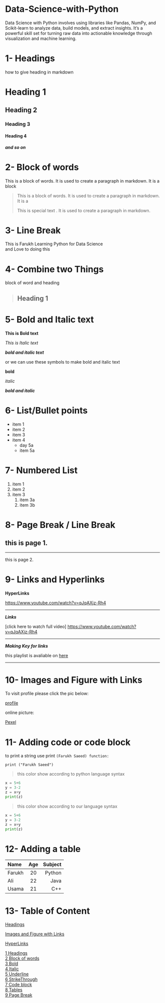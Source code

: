 # Data-Science-with-Python
Data Science with Python involves using libraries like Pandas, NumPy, and Scikit-learn to analyze data, build models, and extract insights. It’s a powerful skill set for turning raw data into actionable knowledge through visualization and machine learning.


# 1- Headings
how to give heading in markdown
# Heading 1
## Heading 2
### Heading 3
#### Heading 4 
##### and so on 


# 2- Block of words 

This is a block of words. It is used to create a paragraph in markdown. It is a block

> This is a block of words. It is used to create a paragraph in markdown. It is a
>
> This is special text . It is used to create a paragraph in markdown.

# 3- Line Break

This is Farukh Learning Python for Data Science\
and Love to doing this

# 4- Combine two Things 

block of word and heading

> ## Heading 1

# 5- Bold and Italic text

**This is Bold text**

*This is Italic text*

***bold and italic text***

or we can use these symbols to make bold and italic text  

__bold__

*_italic_*

___bold and italic___

# 6- List/Bullet points

- item 1
- item 2
- item 3
- item 4
    - day 5a 
    - item 5a 

# 7- Numbered List

1. item 1
2. item 2
3. item 3
   1. item 3a  
   2. item 3b

# 8- Page Break / Line Break  

this is page 1.
---
___

this is page 2.

# 9- Links and Hyperlinks

__HyperLinks__

<https://www.youtube.com/watch?v=qJqAXjz-Rh4>

---

___Links___

[click here to watch full video] https://www.youtube.com/watch?v=qJqAXjz-Rh4


[python channel link]: https://www.youtube.com/watch?v=qJqAXjz-Rh4

---

___Making Key for links___

this playlist is avaliable on [ here ][python channel link]

---

# 10- Images and Figure with Links

To visit profile please click the pic below:

[profile](profile.jpg)


online picture: 

[Pexel](https://www.pexels.com/photo/elegant-dessert-dining-in-modern-cafe-setting-31499308/)


# 11- Adding code or code block 

to print a string use print `(Farukh Saeed) function:`

`print ("Farukh Saeed")`

> this color show according to python language syntax

``` python
x = 5+6
y = 3-2
z = x+y
print(z)
```

> this color show according to our language syntax

``` python
x = 5+6
y = 3-2
z = x+y
print(z)
```
# 12- Adding a table

| Name | Age | Subject |
|:------|:-----:|---------:|
| Farukh | 20 | Python  |
| Ali | 22 | Java  |
|Usama| 21 | C++  |

# 13- Table of Content 

[Headings](#1--headings)

[Images and Figure with Links](#10--images-and-figure-with-links)

[HyperLinks](#9--links-and-hyperlinks)

[1 Headings](#1--headings)\
[2 Block of words](#2--block-of-words)\
[3 Bold](#3--bold-text)\
[4 Italic](#4--italic-text)\
[5 Underline](#5--underline-text)\
[6 StrikeThrough](#6--strikethrough-text)\
[7 Code block](#7--code-or-code-block)\
[8 Tables](#8--tables)\
[9 Page Break](#8--page-break--line-break)
